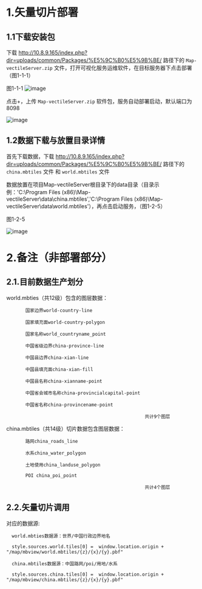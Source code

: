 
# 1.矢量切片部署 


## 1.1下载安装包

下载 http://10.8.9.165/index.php?dir=uploads/common/Packages/%E5%9C%B0%E5%9B%BE/ 路径下的 `Map-vectileServer.zip` 文件，打开可视化服务运维软件，在目标服务器下点击部署（图1-1-1）

图1-1-1
![image](image/1-1-1部署1.png) 

点击+，上传 `Map-vectileServer.zip` 软件包，服务自动部署启动，默认端口为8098

![image](image/1-1-1部署2.png)

## 1.2数据下载与放置目录详情

首先下载数据，下载 http://10.8.9.165/index.php?dir=uploads/common/Packages/%E5%9C%B0%E5%9B%BE/ 路径下的 `china.mbtiles` 文件 和  `world.mbtiles` 文件



数据放置在项目Map-vectileServer根目录下的data目录（目录示例：'C:\Program Files (x86)\Map-vectileServer\data\china.mbtiles','C:\Program Files (x86)\Map-vectileServer\data\world.mbtiles'），再点击启动服务，（图1-2-5）
 
图1-2-5

![image](image/1-2-5数据.png)















# 2.备注（非部署部分）

## 2.1.目前数据生产划分

   world.mbties（共12级）包含的图层数据： 

           国家边界world-country-line

           国家填充面world-country-polygon

           国家名称world_countryname_point

           中国省级边界china-province-line

           中国县边界china-xian-line

           中国县填充面china-xian-fill

           中国县名称china-xianname-point

           中国省会城市名称china-provincialcapital-point 

           中国省名称china-provincename-point

                                                       共计9个图层
   china.mbtiles（共14级）切片数据包含图层数据： 

           路网china_roads_line

           水系china_water_polygon

           土地使用china_landuse_polygon

           POI china_poi_point              
                   
                                                       共计4个图层
 
## 2.2.矢量切片调用

   对应的数据源:
 
      world.mbties数据源：世界/中国行政边界地名   

      style.sources.world.tiles[0] =  window.location.origin + "/map/mbview/world.mbtiles/{z}/{x}/{y}.pbf"

      china.mbtiles数据源：中国路网/poi/用地/水系 

      style.sources.china.tiles[0] =  window.location.origin + "/map/mbview/china.mbtiles/{z}/{x}/{y}.pbf"

 
   
 

 

 